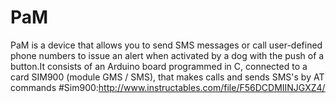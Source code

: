 # PaM
   PaM is a device that allows you to send SMS messages or call user-defined phone numbers to issue an alert when activated by a dog with the push of a button.It consists of an Arduino board programmed in C, connected to a card SIM900 (module GMS / SMS), that makes calls and sends SMS's by AT commands
#Sim900:http://www.instructables.com/file/F56DCDMIINJGXZ4/
